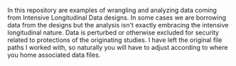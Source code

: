 In this repository are examples of wrangling and analyzing data coming from Intensive Longitudinal Data designs. In some cases we are borrowing data from the designs but the analysis isn't exactly embracing the intensive longitudinal nature. Data is perturbed or otherwise excluded for security related to protections of the originating studies. I have left the original file paths I worked with, so naturally you will have to adjust according to where you home associated data files.
